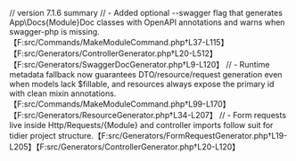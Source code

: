 // version 7.1.6 summary
// - Added optional --swagger flag that generates App\Docs\{Module}Doc classes with OpenAPI annotations and warns when swagger-php is missing.【F:src/Commands/MakeModuleCommand.php†L37-L115】【F:src/Generators/ControllerGenerator.php†L20-L512】【F:src/Generators/SwaggerDocGenerator.php†L9-L120】
// - Runtime metadata fallback now guarantees DTO/resource/request generation even when models lack $fillable, and resources always expose the primary id with clean mixin annotations.【F:src/Commands/MakeModuleCommand.php†L99-L170】【F:src/Generators/ResourceGenerator.php†L34-L207】
// - Form requests live inside Http/Requests/{Module} and controller imports follow suit for tidier project structure.【F:src/Generators/FormRequestGenerator.php†L19-L205】【F:src/Generators/ControllerGenerator.php†L20-L120】
